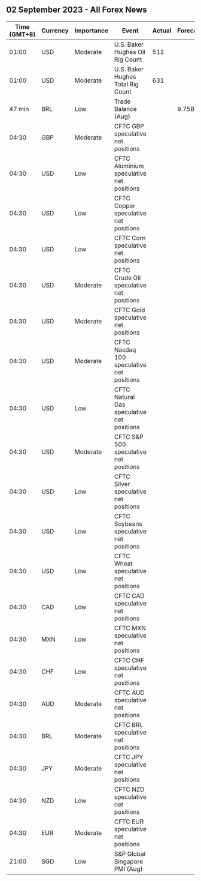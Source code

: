 ## 02 September 2023 - All Forex News

| Time (GMT+8) | Currency | Importance | Event | Actual | Forecast | Previous |
|------|----------|------------|-------|--------|----------|----------|
| 01:00 | USD | Moderate | U.S. Baker Hughes Oil Rig Count | 512 |  | 512 |
| 01:00 | USD | Moderate | U.S. Baker Hughes Total Rig Count | 631 |  | 632 |
| 47 min | BRL | Low | Trade Balance (Aug) |  | 9.75B | 9.04B |
| 04:30 | GBP | Moderate | CFTC GBP speculative net positions |  |  | 59.1K |
| 04:30 | USD | Low | CFTC Aluminium speculative net positions |  |  | 5.9K |
| 04:30 | USD | Low | CFTC Copper speculative net positions |  |  | -24.6K |
| 04:30 | USD | Low | CFTC Corn speculative net positions |  |  | -51.5K |
| 04:30 | USD | Moderate | CFTC Crude Oil speculative net positions |  |  | 234.4K |
| 04:30 | USD | Moderate | CFTC Gold speculative net positions |  |  | 101.9K |
| 04:30 | USD | Moderate | CFTC Nasdaq 100 speculative net positions |  |  | 13.8K |
| 04:30 | USD | Low | CFTC Natural Gas speculative net positions |  |  | -107.3K |
| 04:30 | USD | Moderate | CFTC S&P 500 speculative net positions |  |  | -133.5K |
| 04:30 | USD | Low | CFTC Silver speculative net positions |  |  | 12.9K |
| 04:30 | USD | Low | CFTC Soybeans speculative net positions |  |  | 66.1K |
| 04:30 | USD | Low | CFTC Wheat speculative net positions |  |  | -34.8K |
| 04:30 | CAD | Low | CFTC CAD speculative net positions |  |  | -12.1K |
| 04:30 | MXN | Low | CFTC MXN speculative net positions |  |  | 73.7K |
| 04:30 | CHF | Low | CFTC CHF speculative net positions |  |  | -3.9K |
| 04:30 | AUD | Moderate | CFTC AUD speculative net positions |  |  | -63.8K |
| 04:30 | BRL | Moderate | CFTC BRL speculative net positions |  |  | 18.2K |
| 04:30 | JPY | Moderate | CFTC JPY speculative net positions |  |  | -95.3K |
| 04:30 | NZD | Low | CFTC NZD speculative net positions |  |  | -6.5K |
| 04:30 | EUR | Moderate | CFTC EUR speculative net positions |  |  | 158.8K |
| 21:00 | SGD | Low | S&P Global Singapore PMI (Aug) |  |  | 49.8 |
